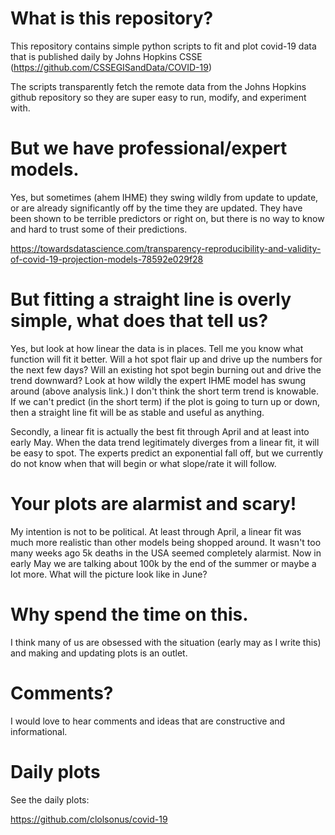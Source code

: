# What is this repository?

This repository contains simple python scripts to fit and plot
covid-19 data that is published daily by Johns Hopkins CSSE
(https://github.com/CSSEGISandData/COVID-19)

The scripts transparently fetch the remote data from the Johns Hopkins
github repository so they are super easy to run, modify, and
experiment with.

# But we have professional/expert models.

Yes, but sometimes (ahem IHME) they swing wildly from update to
update, or are already significantly off by the time they are updated.
They have been shown to be terrible predictors or right on, but there
is no way to know and hard to trust some of their predictions.

https://towardsdatascience.com/transparency-reproducibility-and-validity-of-covid-19-projection-models-78592e029f28

# But fitting a straight line is overly simple, what does that tell us?

Yes, but look at how linear the data is in places.  Tell me you know
what function will fit it better.  Will a hot spot flair up and drive
up the numbers for the next few days?  Will an existing hot spot begin
burning out and drive the trend downward? Look at how wildly the
expert IHME model has swung around (above analysis link.)  I don't
think the short term trend is knowable.  If we can't predict (in the
short term) if the plot is going to turn up or down, then a straight
line fit will be as stable and useful as anything.

Secondly, a linear fit is actually the best fit through April and at
least into early May.  When the data trend legitimately diverges from
a linear fit, it will be easy to spot.  The experts predict an
exponential fall off, but we currently do not know when that will
begin or what slope/rate it will follow.

# Your plots are alarmist and scary!

My intention is not to be political.  At least through April, a linear
fit was much more realistic than other models being shopped around.
It wasn't too many weeks ago 5k deaths in the USA seemed completely
alarmist.  Now in early May we are talking about 100k by the end of
the summer or maybe a lot more.  What will the picture look like in
June?

# Why spend the time on this.

I think many of us are obsessed with the situation (early may as I
write this) and making and updating plots is an outlet.

# Comments?

I would love to hear comments and ideas that are constructive and
informational.

# Daily plots

See the daily plots:

https://github.com/clolsonus/covid-19
